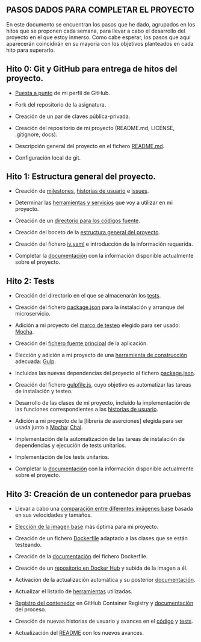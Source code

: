 ## PASOS DADOS PARA COMPLETAR EL PROYECTO
En este documento se encuentran los pasos que he dado, agrupados en los hitos que se proponen cada semana, para llevar a cabo el desarrollo del proyecto en el que estoy inmerso. Como cabe esperar, los pasos que aqui aparecerán coincidirán en su mayoria con los objetivos planteados en cada hito para superarlo.

## Hito 0: Git y GitHub para entrega de hitos del proyecto.
- [Puesta a punto](https://github.com/Davidspace/AroundTheWorld/blob/master/docs/configGit.md) de mi perfil de GitHub.

- Fork del repositorio de la asignatura.

- Creación de un par de claves pública-privada.

- Creación del repositorio de mi proyecto (README.md, LICENSE, .gitignore, docs).

- Descripción general del proyecto en el fichero [README.md](https://github.com/Davidspace/AroundTheWorld/blob/master/README.md).

- Configuración local de git.

## Hito 1: Estructura general del proyecto.
- Creación de [milestones](https://github.com/Davidspace/AroundTheWorld/milestones), [historias de usuario](https://github.com/Davidspace/AroundTheWorld/issues?q=is%3Aopen+is%3Aissue+label%3Auser-stories) e [issues](https://github.com/Davidspace/AroundTheWorld/issues). 

- Determinar las [herramientas y servicios](https://github.com/Davidspace/AroundTheWorld/blob/master/docs/herramientas.md) que voy a utilizar en mi proyecto.

- Creación de un [directorio para los códigos fuente](https://github.com/Davidspace/AroundTheWorld/tree/master/lib).

- Creación del boceto de la [estructura general del proyecto](https://github.com/Davidspace/AroundTheWorld/tree/master/lib).

- Creación del fichero [iv.yaml](https://github.com/Davidspace/AroundTheWorld/blob/master/iv.yaml) e introducción de la información requerida.

- Completar la [documentación](https://github.com/Davidspace/AroundTheWorld/blob/master/README.md) con la información disponible actualmente sobre el proyecto.

## Hito 2: Tests
- Creación del directorio en el que se almacenarán los [tests](https://github.com/Davidspace/AroundTheWorld/tree/master/test).

- Creación del fichero [package.json](https://github.com/Davidspace/AroundTheWorld/blob/master/package.json) para la instalación y arranque del microservicio.

- Adición a mi proyecto del [marco de testeo](https://github.com/Davidspace/AroundTheWorld/blob/master/docs/herramientas.md) elegido para ser usado: [Mocha](https://mochajs.org/).

- Creación del [fichero fuente principal](https://github.com/Davidspace/AroundTheWorld/blob/master/src/index.js) de la aplicación.

- Elección y adición a mi proyecto de una [herramienta de construcción](https://github.com/Davidspace/AroundTheWorld/blob/master/docs/herramientas.md) adecuada: [Gulp](https://gulpjs.com/).

- Incluidas las nuevas dependencias del proyecto al fichero [package.json](https://github.com/Davidspace/AroundTheWorld/blob/master/package.json).

- Creación del fichero [gulpfile.js](https://github.com/Davidspace/AroundTheWorld/blob/master/gulpfile.js), cuyo objetivo es automatizar las tareas de instalación y testeo.

- Desarrollo de las clases de mi proyecto, incluido la implementación de las funciones correspondientes a las [historias de usuario](https://github.com/Davidspace/AroundTheWorld/issues?q=is%3Aopen+is%3Aissue+label%3Auser-stories).

- Adición a mi proyecto de la [libreria de aserciones] elegida para ser usada junto a [Mocha](https://mochajs.org/): [Chai](https://www.chaijs.com/).

- Implementación de la automatización de las tareas de instalación de dependencias y ejecución de tests unitarios.

- Implementación de los tests unitarios.

- Completar la [documentación](https://github.com/Davidspace/AroundTheWorld/blob/master/README.md) con la información disponible actualmente sobre el proyecto.

## Hito 3: Creación de un contenedor para pruebas

- Llevar a cabo una [comparación entre diferentes imágenes base](https://github.com/Davidspace/AroundTheWorld/blob/master/docs/comparacion_imagenes_base.md) basada en sus velocidades y tamaños.

- [Elección de la imagen base](https://github.com/Davidspace/AroundTheWorld/blob/master/docs/comparacion_imagenes_base.md) más óptima para mi proyecto.

- Creación de un fichero [Dockerfile](https://github.com/Davidspace/AroundTheWorld/blob/master/Dockerfile) adaptado a las clases que se están testeando.

- Creación de la [documentación](https://github.com/Davidspace/AroundTheWorld/blob/master/docs/dockerfile.md) del fichero Dockerfile.

- Creación de un [repositorio en Docker Hub](https://hub.docker.com/repository/docker/davidspace/aroundtheworld) y subida de la imagen a él.

- Activación de la actualización automática y su posterior [documentación](https://github.com/Davidspace/AroundTheWorld/blob/master/docs/config_DockerHub.md).

- Actualizar el listado de [herramientas](https://github.com/Davidspace/AroundTheWorld/blob/master/docs/herramientas.md) utilizadas.

- [Registro del contenedor](https://github.com/users/Davidspace/packages/container/package/aroundtheworld) en GitHub Container Registry y [documentación](https://github.com/Davidspace/AroundTheWorld/blob/master/docs/config_GHCR.md) del proceso.

- Creación de nuevas historias de usuario y avances en el [código](https://github.com/Davidspace/AroundTheWorld/tree/master/src) y [tests](https://github.com/Davidspace/AroundTheWorld/tree/master/test).

- Actualización del [README](https://github.com/Davidspace/AroundTheWorld/blob/master/README.md) con los nuevos avances.



